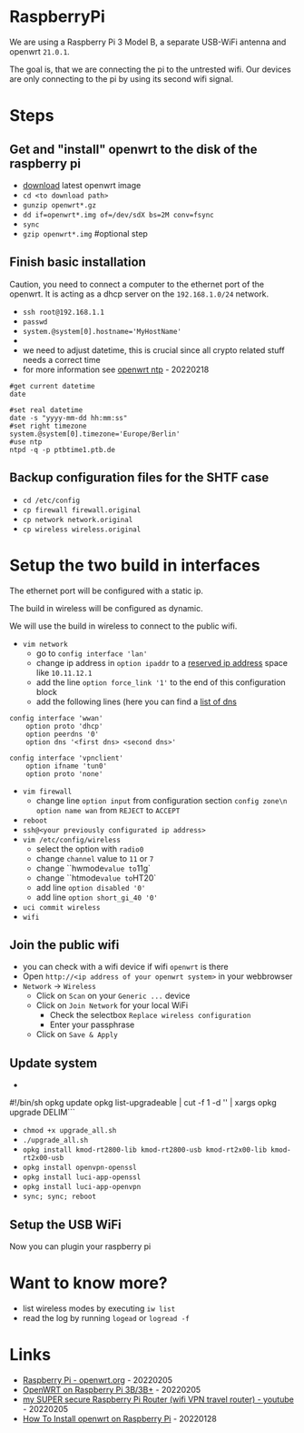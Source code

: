 # RaspberryPi

We are using a Raspberry Pi 3 Model B, a separate USB-WiFi antenna and openwrt `21.0.1`.

The goal is, that we are connecting the pi to the untrested wifi. Our devices are only connecting to the pi by using its second wifi signal.

# Steps

## Get and "install" openwrt to the disk of the raspberry pi

* [download](https://openwrt.org/toh/raspberry_pi_foundation/raspberry_pi) latest openwrt image
* `cd <to download path>`
* `gunzip openwrt*.gz`
* `dd if=openwrt*.img of=/dev/sdX bs=2M conv=fsync`
* `sync`
* `gzip openwrt*.img` #optional step

## Finish basic installation

Caution, you need to connect a computer to the ethernet port of the openwrt. It is acting as a dhcp server on the `192.168.1.0/24` network.

* `ssh root@192.168.1.1`
* `passwd`
* `system.@system[0].hostname='MyHostName'`
* 
* we need to adjust datetime, this is crucial since all crypto related stuff needs a correct time
* for more information see [openwrt ntp](https://openwrt.org/docs/guide-user/services/ntp/client-server) - 20220218
```
#get current datetime
date

#set real datetime
date -s "yyyy-mm-dd hh:mm:ss"
#set right timezone
system.@system[0].timezone='Europe/Berlin'
#use ntp
ntpd -q -p ptbtime1.ptb.de

```

## Backup configuration files for the SHTF case

* `cd /etc/config`
* `cp firewall firewall.original`
* `cp network network.original`
* `cp wireless wireless.original`

# Setup the two build in interfaces

The ethernet port will be configured with a static ip.

The build in wireless will be configured as dynamic.

We will use the build in wireless to connect to the public wifi.

* `vim network`
    * go to `config interface 'lan'`
    * change ip address in `option ipaddr` to a [reserved ip address](https://en.wikipedia.org/wiki/Reserved_IP_addresses) space like `10.11.12.1`
    * add the line `option force_link '1'` to the end of this configuration block
    * add the following lines (here you can find a [list of dns](../../../network/dns.md)
```
config interface 'wwan'
    option proto 'dhcp'
    option peerdns '0'
    option dns '<first dns> <second dns>'

config interface 'vpnclient'
    option ifname 'tun0'
    option proto 'none'
```
* `vim firewall`
    * change line `option input` from configuration section `config zone\n option name wan` from `REJECT` to `ACCEPT`
* `reboot`
* `ssh@<your previously configurated ip address>`
* `vim /etc/config/wireless`
    * select the option with `radio0`
    * change `channel` value to `11` or `7`
    * change ``hwmode` value to `11g`
    * change ``htmode` value to `HT20`
    * add line `option disabled '0'`
    * add line `option short_gi_40 '0'`
* `uci commit wireless`
* `wifi`

## Join the public wifi

* you can check with a wifi device if wifi `openwrt` is there
* Open `http://<ip address of your openwrt system>` in your webbrowser
* `Network` -> `Wireless`
    * Click on `Scan` on your `Generic ...` device
    * Click on `Join Network` for your local WiFi
        * Check the selectbox `Replace wireless configuration`
        * Enter your passphrase
    * Click on `Save & Apply`

## Update system

* ```echo > upgrade_all.sh <<DELIM
#!/bin/sh
opkg update
opkg list-upgradeable | cut -f 1 -d '' | xargs opkg upgrade
DELIM```
* `chmod +x upgrade_all.sh`
* `./upgrade_all.sh`
* `opkg install kmod-rt2800-lib kmod-rt2800-usb kmod-rt2x00-lib kmod-rt2x00-usb`
* `opkg install openvpn-openssl`
* `opkg install luci-app-openssl`
* `opkg install luci-app-openvpn`
* `sync; sync; reboot`

## Setup the USB WiFi

Now you can plugin your raspberry pi

# Want to know more?

* list wireless modes by executing `iw list`
* read the log by running `logead` or `logread -f`

# Links

* [Raspberry Pi - openwrt.org](https://openwrt.org/toh/raspberry_pi_foundation/raspberry_pi) - 20220205
* [OpenWRT on Raspberry Pi 3B/3B+](https://www.aspyct.org/openwrt/raspberry-pi.html) - 20220205
* [my SUPER secure Raspberry Pi Router (wifi VPN travel router) - youtube](https://www.youtube.com/watch?v=jlHWnKVpygw) - 20220205
* [How To Install openwrt on Raspberry Pi](https://github.com/mikenizo808/How-To-Install-openwrt-on-Raspberry-Pi) - 20220128
